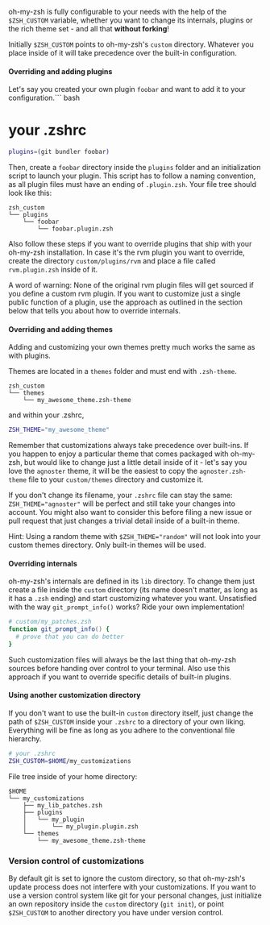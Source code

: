 oh-my-zsh is fully configurable to your needs with the help of the `$ZSH_CUSTOM` variable, whether you want to change its internals, plugins or the rich theme set - and all that **without forking**!

Initially `$ZSH_CUSTOM` points to oh-my-zsh's `custom` directory. Whatever you place inside of it will take precedence over the built-in configuration.

#### Overriding and adding plugins

Let's say you created your own plugin `foobar` and want to add it to your configuration.\`\`` bash

your .zshrc
===========

```zsh
plugins=(git bundler foobar)
```

Then, create a `foobar` directory inside the `plugins` folder and an initialization script to launch your plugin. This script has to follow a naming convention, as all plugin files must have an ending of `.plugin.zsh`. Your file tree should look like this:


```
zsh_custom
└── plugins
    └── foobar
        └── foobar.plugin.zsh
```

Also follow these steps if you want to override plugins that ship with your oh-my-zsh installation. In case it's the rvm plugin you want to override, create the directory `custom/plugins/rvm` and place a file called `rvm.plugin.zsh` inside of it.

A word of warning: None of the original rvm plugin files will get sourced if you define a custom rvm plugin. If you want to customize just a single public function of a plugin, use the approach as outlined in the section below that tells you about how to override internals.

#### Overriding and adding themes

Adding and customizing your own themes pretty much works the same as with plugins.

Themes are located in a `themes` folder and must end with `.zsh-theme`.

```
zsh_custom
└── themes
    └── my_awesome_theme.zsh-theme
```

and within your .zshrc,

```zsh
ZSH_THEME="my_awesome_theme"
```

Remember that customizations always take precedence over built-ins. If you happen to enjoy a particular theme that comes packaged with oh-my-zsh, but would like to change just a little detail inside of it - let's say you love the `agnoster` theme, it will be the easiest to copy the `agnoster.zsh-theme` file to your `custom/themes` directory and customize it.

If you don't change its filename, your `.zshrc` file can stay the same: `ZSH_THEME="agnoster"` will be perfect and still take your changes into account. You might also want to consider this before filing a new issue or pull request that just changes a trivial detail inside of a built-in theme.

Hint: Using a random theme with `$ZSH_THEME="random"` will not look into your custom themes directory. Only built-in themes will be used.

#### Overriding internals

oh-my-zsh's internals are defined in its `lib` directory. To change them just create a file inside the `custom` directory (its name doesn't matter, as long as it has a `.zsh` ending) and start customizing whatever you want. Unsatisfied with the way `git_prompt_info()` works? Ride your own implementation!

```zsh
# custom/my_patches.zsh
function git_prompt_info() {
  # prove that you can do better
}
```

Such customization files will always be the last thing that oh-my-zsh sources before handing over control to your terminal. Also use this approach if you want to override specific details of built-in plugins.


#### Using another customization directory

If you don't want to use the built-in `custom` directory itself, just change the path of `$ZSH_CUSTOM` inside your `.zshrc` to a directory of your own liking. Everything will be fine as long as you adhere to the conventional file hierarchy.

```zsh
# your .zshrc
ZSH_CUSTOM=$HOME/my_customizations
```

File tree inside of your home directory:

```
$HOME
└── my_customizations
    ├── my_lib_patches.zsh
    ├── plugins
    │   └── my_plugin
    │       └── my_plugin.plugin.zsh
    └── themes
        └── my_awesome_theme.zsh-theme
```

### Version control of customizations

By default git is set to ignore the custom directory, so that oh-my-zsh's update process does not interfere with your customizations. If you want to use a version control system like git for your personal changes, just initialize an own repository inside the `custom` directory (`git init`), or point `$ZSH_CUSTOM` to another directory you have under version control.
